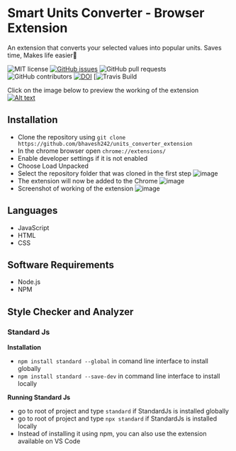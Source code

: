 # Smart Units Converter - Browser Extension

An extension that converts your selected values into popular units. Saves time, Makes life easier:dancer:

![MIT license](https://img.shields.io/badge/License-MIT-green.svg)
[![GitHub issues](https://img.shields.io/github/issues/bhavesh242/units_converter_extension)](https://github.com/bhavesh242/units_converter_extension)
![GitHub pull requests](https://img.shields.io/github/issues-pr/bhavesh242/units_converter_extension)
![GitHub contributors](https://img.shields.io/github/contributors/bhavesh242/units_converter_extension)
[![DOI](https://zenodo.org/badge/294249129.svg)](https://zenodo.org/badge/latestdoi/294249129)
[![Travis Build](https://travis-ci.org/bhavesh242/units_converter_extension.svg?branch=master)

Click on the image below to preview the working of the extension<br/>
[![Alt text](https://i.ytimg.com/vi/W4USPH2sBJw/hqdefault.jpg)](https://www.youtube.com/watch?v=W4USPH2sBJw&ab_channel=BhaveshAgrawal)

## Installation 

- Clone the repository using ```git clone https://github.com/bhavesh242/units_converter_extension```
- In the chrome browser open ```chrome://extensions/```
- Enable developer settings if it is not enabled
- Choose Load Unpacked
- Select the repository folder that was cloned in the first step
![image](https://github.com/bhavesh242/units_converter_extension/blob/master/assets/Images/load%20unpacked.PNG)
- The extension will now be added to the Chrome
![image](https://github.com/bhavesh242/units_converter_extension/blob/master/assets/Images/Uploaded.PNG)
- Screenshot of working of the extension
![image](https://github.com/bhavesh242/units_converter_extension/blob/master/assets/Images/Example.PNG)

## Languages
- JavaScript
- HTML 
- CSS
## Software Requirements
- Node.js 
- NPM
## Style Checker and Analyzer
### Standard Js 
<b>Installation</b>
- `npm install standard --global` in comand line interface to install globally
- `npm install standard --save-dev` in command line interface to install locally 

 <b>Running Standard Js</b> 
 - go to root of project and type `standard` if StandardJs is installed globally
 - go to root of project and type `npx standard` if StandardJs is installed locally 
 - Instead of installing it using npm, you can also use the extension available on VS Code
